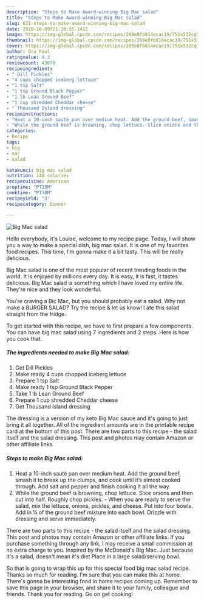 ```yaml
---
description: "Steps to Make Award-winning Big Mac salad"
title: "Steps to Make Award-winning Big Mac salad"
slug: 631-steps-to-make-award-winning-big-mac-salad
date: 2020-10-09T21:10:55.141Z
image: https://img-global.cpcdn.com/recipes/268e8fb814ecac19/751x532cq70/big-mac-salad-recipe-main-photo.jpg
thumbnail: https://img-global.cpcdn.com/recipes/268e8fb814ecac19/751x532cq70/big-mac-salad-recipe-main-photo.jpg
cover: https://img-global.cpcdn.com/recipes/268e8fb814ecac19/751x532cq70/big-mac-salad-recipe-main-photo.jpg
author: Ora Paul
ratingvalue: 4.3
reviewcount: 43070
recipeingredient:
- " Dill Pickles"
- "4 cups chopped iceberg lettuce"
- "1 tsp Salt"
- "1 tsp Ground Black Pepper"
- "1 lb Lean Ground Beef"
- "1 cup shredded Cheddar cheese"
- " Thousand Island dressing"
recipeinstructions:
- "Heat a 10-inch sauté pan over medium heat. Add the ground beef, smash it to break up the clumps, and cook until it’s almost cooked through. Add salt and pepper and finish cooking it all the way."
- "While the ground beef is browning, chop lettuce. Slice onions and then cut into half. Roughly chop pickles. When you are ready to serve the salad, mix the lettuce, onions, pickles, and cheese. Put into four bowls. Add in ¼ of the ground beef mixture into each bowl. Drizzle with dressing and serve immediately."
categories:
- Recipe
tags:
- big
- mac
- salad

katakunci: big mac salad 
nutrition: 148 calories
recipecuisine: American
preptime: "PT35M"
cooktime: "PT38M"
recipeyield: "3"
recipecategory: Dinner

---
```



![Big Mac salad](https://img-global.cpcdn.com/recipes/268e8fb814ecac19/751x532cq70/big-mac-salad-recipe-main-photo.jpg)

Hello everybody, it's Louise, welcome to my recipe page. Today, I will show you a way to make a special dish, big mac salad. It is one of my favorites food recipes. This time, I'm gonna make it a bit tasty. This will be really delicious.

Big Mac salad is one of the most popular of recent trending foods in the world. It is enjoyed by millions every day. It is easy, it is fast, it tastes delicious. Big Mac salad is something which I have loved my entire life. They're nice and they look wonderful.

You&#39;re craving a Bic Mac, but you should probably eat a salad. Why not make a BURGER SALAD? Try the recipe &amp; let us know! I ate this salad straight from the fridge.


To get started with this recipe, we have to first prepare a few components. You can have big mac salad using 7 ingredients and 2 steps. Here is how you cook that.

<!--inarticleads1-->

##### The ingredients needed to make Big Mac salad:

1. Get  Dill Pickles
1. Make ready 4 cups chopped iceberg lettuce
1. Prepare 1 tsp Salt
1. Make ready 1 tsp Ground Black Pepper
1. Take 1 lb Lean Ground Beef
1. Prepare 1 cup shredded Cheddar cheese
1. Get  Thousand Island dressing


The dressing is a version of my keto Big Mac sauce and it&#39;s going to just bring it all together. All of the ingredient amounts are in the printable recipe card at the bottom of this post. There are two parts to this recipe - the salad itself and the salad dressing. This post and photos may contain Amazon or other affiliate links. 

<!--inarticleads2-->

##### Steps to make Big Mac salad:

1. Heat a 10-inch sauté pan over medium heat. Add the ground beef, smash it to break up the clumps, and cook until it’s almost cooked through. Add salt and pepper and finish cooking it all the way.
1. While the ground beef is browning, chop lettuce. Slice onions and then cut into half. Roughly chop pickles. - When you are ready to serve the salad, mix the lettuce, onions, pickles, and cheese. Put into four bowls. Add in ¼ of the ground beef mixture into each bowl. Drizzle with dressing and serve immediately.


There are two parts to this recipe - the salad itself and the salad dressing. This post and photos may contain Amazon or other affiliate links. If you purchase something through any link, I may receive a small commission at no extra charge to you. Inspired by the McDonald&#39;s Big Mac. Just because it&#39;s a salad, doesn&#39;t mean it&#39;s diet Place in a large salad/serving bowl. 

So that is going to wrap this up for this special food big mac salad recipe. Thanks so much for reading. I'm sure that you can make this at home. There's gonna be interesting food in home recipes coming up. Remember to save this page in your browser, and share it to your family, colleague and friends. Thank you for reading. Go on get cooking!
